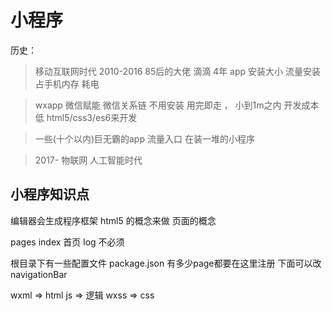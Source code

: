 # 小程序

历史：
> 移动互联网时代 2010-2016
  85后的大佬 滴滴 4年
  app 安装大小 流量安装 占手机内存 耗电

> wxapp 微信赋能 微信关系链
  不用安装 用完即走 ， 小到1m之内 开发成本低 html5/css3/es6来开发

> 一些(十个以内)巨无霸的app 流量入口 在装一堆的小程序

> 2017-   物联网 人工智能时代

## 小程序知识点 
编辑器会生成程序框架
html5 的概念来做 页面的概念

pages 
  index 首页
  log 不必须

根目录下有一些配置文件 package.json 有多少page都要在这里注册
下面可以改 navigationBar

wxml => html 
js => 逻辑
wxss => css
